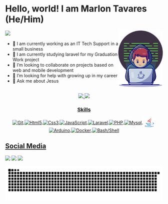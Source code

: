 # Hello, world! I am Marlon Tavares (He/Him)
![](https://komarev.com/ghpvc/?username=your-github-username&color=1F6FEA)
<img src="https://raw.githubusercontent.com/marlontf/marlontf/main/assets/img/programmer.svg" height="180" align="right">
<!-- About me -->
<div>
  
  - 🔭 I am currently working as an IT Tech Support in a small business
  - 🌱 I am currently studying laravel for my Graduation Work project
  - 👯 I’m looking to collaborate on projects based on web and mobile development
  - 🤔 I’m looking for help with growing up in my career
  - 💬 Ask me about Jesus
  <br>
<div>

<!--   Github Stats -->
<div align="center"> 
  <a href="https://github.com/marlontf"/>
  <img height="180em" src="https://github-readme-stats.vercel.app/api?username=marlontf&show_icons=true&theme=github_dark&include_all_commits=true&count_private=true"/>
  <img height="180em" src="https://github-readme-stats.vercel.app/api/top-langs/?username=marlontf&layout=compact&langs_count=7&theme=github_dark "/>
  <br>
</div>

<!-- Skills -->
<div align="center" valign="top">
   <h3>Skills</h3>
</div>
<div align="center" valign="top" dir="auto">
  <img align="center" alt="Git" height="30" width="40" src="https://cdn.jsdelivr.net/gh/devicons/devicon/icons/git/git-original.svg">
  <img align="center" alt="Html5" height="30" width="40" src="https://cdn.jsdelivr.net/gh/devicons/devicon/icons/html5/html5-original.svg">
  <img align="center" alt="Css3" height="30" width="40" src="https://cdn.jsdelivr.net/gh/devicons/devicon/icons/css3/css3-original.svg">
  <img align="center" alt="JavaScript" height="30" width="40" src="https://cdn.jsdelivr.net/gh/devicons/devicon/icons/javascript/javascript-original.svg">
  <img align="center" alt="Laravel" height="30" width="40" src="https://upload.wikimedia.org/wikipedia/commons/thumb/9/9a/Laravel.svg/1969px-Laravel.svg.png">
  <img align="center" alt="PHP" height="40" width="40" src="https://www.pngmart.com/files/7/PHP-PNG-File.png">
  <img align="center" alt="Mysql" height="30" width="40" src="https://cdn.jsdelivr.net/gh/devicons/devicon/icons/mysql/mysql-original.svg">
  <img align="center" alt="Java" height="30" width="40" src="https://raw.githubusercontent.com/devicons/devicon/master/icons/java/java-original.svg">
  <img align="center" alt="Arduino" height="40" width="40" src="https://cdn.jsdelivr.net/gh/devicons/devicon/icons/arduino/arduino-original.svg">
  <img align="center" alt="Docker" height="40" width="40" src="https://cdn.jsdelivr.net/gh/devicons/devicon/icons/docker/docker-original.svg">
  <img align="center" alt="Bash/Shell" height="30" width="30" src="https://icon-library.com/images/bash-icon/bash-icon-24.jpg">
  <br>
</div>

<!-- Social Media -->
<div align="left"> 
  <h2>Social Media</h2>
   <a href="https://instagram.com/deploy.marlon" target="_blank"><img src="https://img.shields.io/badge/-Instagram-%23E4405F?style=for-the-badge&logo=instagram&logoColor=white" target="_blank"></a>
   <a href = "mailto:marlontf@gmail.com"><img src="https://img.shields.io/badge/-Gmail-%23333?style=for-the-badge&logo=gmail&logoColor=white" target="_blank"></a>
   <a href="https://www.linkedin.com/in/marlontf" target="_blank"><img src="https://img.shields.io/badge/-LinkedIn-%230077B5?style=for-the-badge&logo=linkedin&logoColor=white" target="_blank"></a> 
</div>

<!-- Snake Animation Badge -->
<div align="center">
  
  ![Snake animation](https://github.com/marlontf/marlontf/blob/output/github-contribution-grid-snake.svg)
</div>
